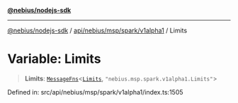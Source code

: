 [**@nebius/nodejs-sdk**](../../../../../../README.md)

***

[@nebius/nodejs-sdk](../../../../../../README.md) / [api/nebius/msp/spark/v1alpha1](../README.md) / Limits

# Variable: Limits

> **Limits**: [`MessageFns`](../../../../../../runtime/protos/core/interfaces/MessageFns.md)\<[`Limits`](../interfaces/Limits.md), `"nebius.msp.spark.v1alpha1.Limits"`\>

Defined in: src/api/nebius/msp/spark/v1alpha1/index.ts:1505
